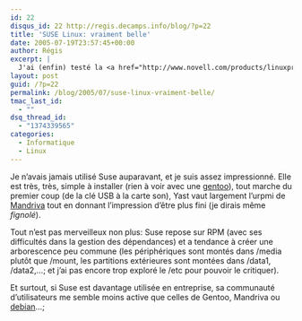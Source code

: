 ```yaml
---
id: 22
disqus_id: 22 http://regis.decamps.info/blog/?p=22
title: 'SUSE Linux: vraiment belle'
date: 2005-07-19T23:57:45+00:00
author: Régis
excerpt: |
  J'ai (enfin) testé la <a href="http://www.novell.com/products/linuxprofessional/">Suse 9.3</a>.
layout: post
guid: /?p=22
permalink: /blog/2005/07/suse-linux-vraiment-belle/
tmac_last_id:
  - ""
dsq_thread_id:
  - "1374339565"
categories:
  - Informatique
  - Linux
---
```

Je n’avais jamais utilisé Suse auparavant, et je suis assez impressionné. Elle est très, très, simple à installer (rien à voir avec une [gentoo](http://www.gentoo.org)), tout marche du premier coup (de la clé USB à la carte son), Yast vaut largement l’urpmi de [Mandriva](http://www.Mandriva.com) tout en donnant l’impression d’être plus fini (je dirais même _fignolé_).

Tout n’est pas merveilleux non plus: Suse repose sur RPM (avec ses difficultés dans la gestion des dépendances) et a tendance à créer une arborescence peu commune (les périphériques sont montés dans /media plutôt que /mount, les partitions extérieures sont montées dans /data1, /data2,…; et j’ai pas encore trop exploré le /etc pour pouvoir le critiquer).

Et surtout, si Suse est davantage utilisée en entreprise, sa communauté d’utilisateurs me semble moins active que celles de Gentoo, Mandriva ou [debian](http://www.debian.org)…;
